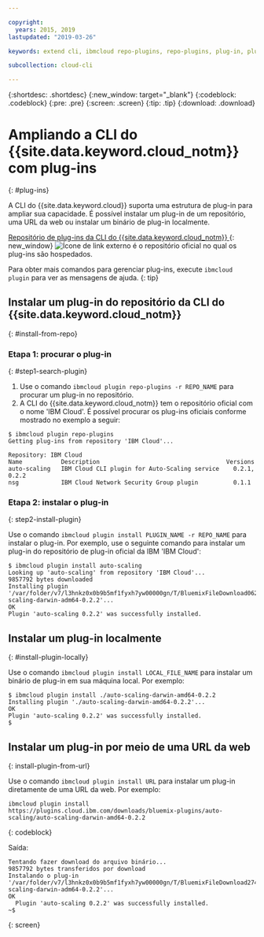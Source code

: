 ```yaml
---

copyright:
  years: 2015, 2019
lastupdated: "2019-03-26"

keywords: extend cli, ibmcloud repo-plugins, repo-plugins, plug-in, plugin, ibmcloud cli, ibmcloud, ibmcloud dev, cli, command line, command-line, developer tools, plugin install

subcollection: cloud-cli

---
```


{:shortdesc: .shortdesc}
{:new_window: target="_blank"}
{:codeblock: .codeblock}
{:pre: .pre}
{:screen: .screen}
{:tip: .tip}
{:download: .download}

# Ampliando a CLI do {{site.data.keyword.cloud_notm}} com plug-ins
{: #plug-ins}

A CLI do {{site.data.keyword.cloud}} suporta uma estrutura de plug-in para ampliar sua capacidade. É possível instalar um plug-in de um repositório, uma URL da web ou instalar um binário de plug-in localmente.

[Repositório de plug-ins da CLI do {{site.data.keyword.cloud_notm}} ](https://plugins.cloud.ibm.com/ui/repository.html){: new_window} ![Ícone de link externo](../../../icons/launch-glyph.svg) é o repositório oficial no qual os plug-ins são hospedados.

Para obter mais comandos para gerenciar plug-ins, execute `ibmcloud plugin` para ver as mensagens de ajuda.
{: tip}

## Instalar um plug-in do repositório da CLI do {{site.data.keyword.cloud_notm}}
{: #install-from-repo}

### Etapa 1: procurar o plug-in
{: #step1-search-plugin}

1. Use o comando `ibmcloud plugin repo-plugins -r REPO_NAME` para procurar um plug-in no repositório.
2. A CLI do {{site.data.keyword.cloud_notm}} tem o repositório oficial com o nome 'IBM Cloud'. É possível procurar os plug-ins oficiais conforme mostrado no exemplo a seguir:

  ```
  $ ibmcloud plugin repo-plugins
  Getting plug-ins from repository 'IBM Cloud'...

  Repository: IBM Cloud
  Name           Description                                    Versions
  auto-scaling   IBM Cloud CLI plugin for Auto-Scaling service    0.2.1, 0.2.2
  nsg            IBM Cloud Network Security Group plugin          0.1.1

  ```

### Etapa 2: instalar o plug-in
{: step2-install-plugin}

Use o comando `ibmcloud plugin install PLUGIN_NAME -r REPO_NAME` para instalar o plug-in. Por exemplo, use o seguinte comando para instalar um plug-in do repositório de plug-in oficial da IBM 'IBM Cloud':

  ```
  $ ibmcloud plugin install auto-scaling 
  Looking up 'auto-scaling' from repository 'IBM Cloud'...
  9857792 bytes downloaded
  Installing plugin '/var/folder/v7/l3hnkz0x0b9b5mf1fyxh7yw00000gn/T/BluemixFileDownload062468676/auto-scaling-darwin-adm64-0.2.2'...
  OK
  Plugin 'auto-scaling 0.2.2' was successfully installed.
  ```

## Instalar um plug-in localmente
{: #install-plugin-locally}

Use o comando `ibmcloud plugin install LOCAL_FILE_NAME` para instalar um binário de plug-in em sua máquina local. Por exemplo:

  ```
  $ ibmcloud plugin install ./auto-scaling-darwin-amd64-0.2.2
  Installing plugin './auto-scaling-darwin-amd64-0.2.2'...
  OK
  Plugin 'auto-scaling 0.2.2' was successfully installed.
  $
  ```

## Instalar um plug-in por meio de uma URL da web
{: install-plugin-from-url}

Use o comando `ibmcloud plugin install URL` para instalar um plug-in diretamente de uma URL da web. Por exemplo:

```
ibmcloud plugin install https://plugins.cloud.ibm.com/downloads/bluemix-plugins/auto-scaling/auto-scaling-darwin-amd64-0.2.2
```
{: codeblock}

Saída:
```
Tentando fazer download do arquivo binário...
9857792 bytes transferidos por download
Instalando o plug-in '/var/folder/v7/l3hnkz0x0b9b5mf1fyxh7yw00000gn/T/BluemixFileDownload274645142/auto-scaling-darwin-adm64-0.2.2'...
OK
  Plugin 'auto-scaling 0.2.2' was successfully installed.
~$
```
{: screen}
